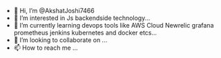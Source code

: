 - 👋 Hi, I’m @AkshatJoshi7466
- 👀 I’m interested in Js backendside technology...
- 🌱 I’m currently learning devops tools like AWS Cloud Newrelic grafana prometheus jenkins kubernetes and docker etcs...
- 💞️ I’m looking to collaborate on ...
- 📫 How to reach me ...

<!---
AkshatJoshi7466/AkshatJoshi7466 is a ✨ special ✨ repository because its `README.md` (this file) appears on your GitHub profile.
You can click the Preview link to take a look at your changes.
--->
